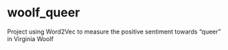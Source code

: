 # woolf_queer
Project using Word2Vec to measure the positive sentiment towards “queer” in Virginia Woolf
